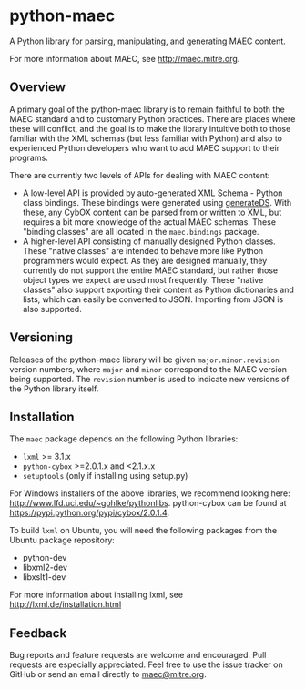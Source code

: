 # python-maec 

A Python library for parsing, manipulating, and generating MAEC content.

For more information about MAEC, see http://maec.mitre.org.


## Overview

A primary goal of the python-maec library is to remain faithful to both the
MAEC standard and to customary Python practices. There are places where these
will conflict, and the goal is to make the library intuitive both to those
familiar with the XML schemas (but less familiar with Python) and also to
experienced Python developers who want to add MAEC support to their programs.

There are currently two levels of APIs for dealing with MAEC content:

- A low-level API is provided by auto-generated XML Schema - Python class
  bindings. These bindings were generated using
  [generateDS](http://www.rexx.com/~dkuhlman/generateDS.html). With these,
  any CybOX content can be parsed from or written to XML, but requires a bit
  more knowledge of the actual MAEC schemas. These "binding classes" are all
  located in the `maec.bindings` package.
- A higher-level API consisting of manually designed Python classes. These
  "native classes" are intended to behave more like Python programmers would
  expect. As they are designed manually, they currently do not support the
  entire MAEC standard, but rather those object types we expect are used most
  frequently. These "native classes" also support exporting their content as
  Python dictionaries and lists, which can easily be converted to JSON.
  Importing from JSON is also supported.


## Versioning

Releases of the python-maec library will be given `major.minor.revision`
version numbers, where `major` and `minor` correspond to the MAEC version
being supported. The `revision` number is used to indicate new versions of
the Python library itself.


## Installation

The `maec` package depends on the following Python libraries:
* `lxml` >= 3.1.x
* `python-cybox` >=2.0.1.x and <2.1.x.x
* `setuptools` (only if installing using setup.py)

For Windows installers of the above libraries, we recommend looking here: http://www.lfd.uci.edu/~gohlke/pythonlibs.
python-cybox can be found at https://pypi.python.org/pypi/cybox/2.0.1.4.

To build `lxml` on Ubuntu, you will need the following packages from the
Ubuntu package repository:

* python-dev
* libxml2-dev
* libxslt1-dev

For more information about installing lxml, see
http://lxml.de/installation.html


## Feedback

Bug reports and feature requests are welcome and encouraged. Pull requests are
especially appreciated. Feel free to use the issue tracker on GitHub or send
an email directly to maec@mitre.org.
